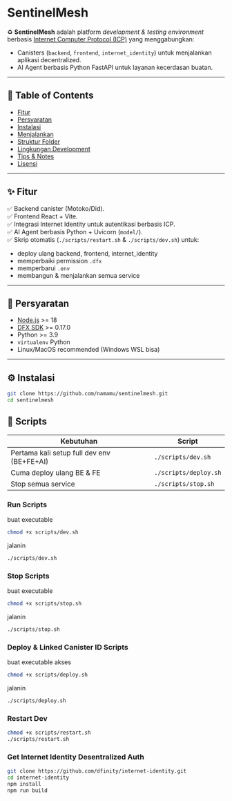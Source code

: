 # SentinelMesh

♻️ **SentinelMesh** adalah platform *development & testing environment* berbasis [Internet Computer Protocol (ICP)](https://internetcomputer.org/) yang menggabungkan:  
- Canisters (`backend`, `frontend`, `internet_identity`) untuk menjalankan aplikasi decentralized.  
- AI Agent berbasis Python FastAPI untuk layanan kecerdasan buatan.

---

## 📖 Table of Contents
- [Fitur](#fitur)
- [Persyaratan](#persyaratan)
- [Instalasi](#instalasi)
- [Menjalankan](#menjalankan)
- [Struktur Folder](#struktur-folder)
- [Lingkungan Development](#lingkungan-development)
- [Tips & Notes](#tips--notes)
- [Lisensi](#lisensi)

---

## ✨ Fitur
✅ Backend canister (Motoko/Did).  
✅ Frontend React + Vite.  
✅ Integrasi Internet Identity untuk autentikasi berbasis ICP.  
✅ AI Agent berbasis Python + Uvicorn (`model/`).  
✅ Skrip otomatis (`./scripts/restart.sh` & `./scripts/dev.sh`) untuk:
- deploy ulang backend, frontend, internet_identity
- memperbaiki permission `.dfx`
- memperbarui `.env`
- membangun & menjalankan semua service

---

## 🧰 Persyaratan
- [Node.js](https://nodejs.org/) >= 18
- [DFX SDK](https://internetcomputer.org/docs/current/developer-docs/quickstart/hello10mins) >= 0.17.0
- Python >= 3.9
- `virtualenv` Python
- Linux/MacOS recommended (Windows WSL bisa)

---

## ⚙️ Instalasi
```bash
git clone https://github.com/namamu/sentinelmesh.git
cd sentinelmesh
```

## 📝 Scripts

| Kebutuhan                                  | Script                |
| ------------------------------------------ | --------------------- |
| Pertama kali setup full dev env (BE+FE+AI) | `./scripts/dev.sh`    |
| Cuma deploy ulang BE & FE                  | `./scripts/deploy.sh` |
| Stop semua service                         | `./scripts/stop.sh`   |

### Run Scripts
buat executable
```bash
chmod +x scripts/dev.sh
```

jalanin
```bash
./scripts/dev.sh
```

### Stop Scripts
buat executable
```bash
chmod +x scripts/stop.sh
```

jalanin
```bash
./scripts/stop.sh
```

### Deploy & Linked Canister ID Scripts
buat executable akses
```bash
chmod +x scripts/deploy.sh
```

jalanin
```bash
./scripts/deploy.sh
```


### Restart Dev

```bash
chmod +x scripts/restart.sh
./scripts/restart.sh
```


### Get Internet Identity Desentralized Auth

```bash
git clone https://github.com/dfinity/internet-identity.git
cd internet-identity
npm install
npm run build
```